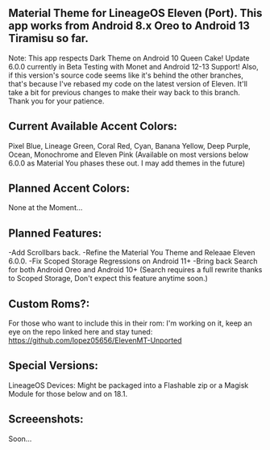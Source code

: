 Material Theme for LineageOS Eleven (Port). This app works from Android 8.x Oreo to Android 13 Tiramisu so far.
---------------------------------------------------------------------------------------------------------------------
Note: This app respects Dark Theme on Android 10 Queen Cake! Update 6.0.0 currently in Beta Testing with Monet and Android 12-13 Support! Also, if this version's source code seems like it's behind the other branches, that's because I've rebased my code on the latest version of Eleven. It'll take a bit for previous changes to make their way back to this branch. Thank you for your patience.

Current Available Accent Colors: 
---------------------------------------------------------------------------------------------------------------------
Pixel Blue, Lineage Green, Coral Red, Cyan, Banana Yellow, Deep Purple, Ocean, Monochrome and Eleven Pink (Available on most versions below 6.0.0 as Material You phases these out. I may add themes in the future)

Planned Accent Colors:
---------------------------------------------------------------------------------------------------------------------
None at the Moment...


Planned Features:
---------------------------------------------------------------------------------------------------------------------
-Add Scrollbars back. 
-Refine the Material You Theme and Releaae Eleven 6.0.0.
-Fix Scoped Storage Regressions on Android 11+
-Bring back Search for both Android Oreo and Android 10+ (Search requires a full rewrite thanks to Scoped Storage, Don't expect this feature anytime soon.)

Custom Roms?:
---------------------------------------------------------------------------------------------------------------------
For those who want to include this in their rom: I'm working on it, keep an eye on the repo linked here and stay tuned: https://github.com/lopez05656/ElevenMT-Unported

Special Versions:
---------------------------------------------------------------------------------------------------------------------
LineageOS Devices: Might be packaged into a Flashable zip or a Magisk Module for those below and on 18.1.


Screeenshots:
---------------------------------------------------------------------------------------------------------------------
Soon...
